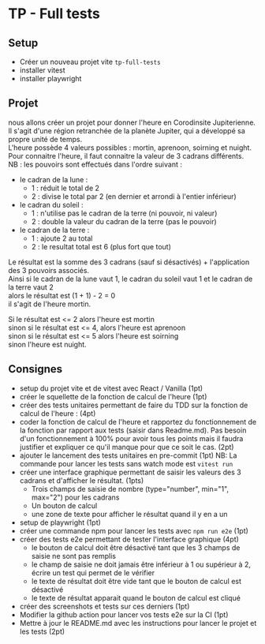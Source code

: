 # TP - Full tests

## Setup

- Créer un nouveau projet vite `tp-full-tests`  
- installer vitest  
- installer playwright  

## Projet

nous allons créer un projet pour donner l'heure en Corodinsite Jupiterienne.  
Il s'agit d'une région retranchée de la planète Jupiter, qui a développé sa propre unité de temps.  
L'heure possède 4 valeurs possibles : mortin, aprenoon, soirning et nuight.  
Pour connaitre l'heure, il faut connaitre la valeur de 3 cadrans différents.  
NB : les pouvoirs sont effectués dans l'ordre suivant :
- le cadran de la lune :  
    - 1 : réduit le total de 2  
    - 2 : divise le total par 2 (en dernier et arrondi à l'entier inférieur)  
- le cadran du soleil :  
    - 1 : n'utilise pas le cadran de la terre (ni pouvoir, ni valeur)
    - 2 : double la valeur du cadran de la terre (pas le pouvoir)  
- le cadran de la terre :  
    - 1 : ajoute 2 au total  
    - 2 : le resultat total est 6 (plus fort que tout)  

Le résultat est la somme des 3 cadrans (sauf si désactivés) + l'application des 3 pouvoirs associés.  
Ainsi si le cadran de la lune vaut 1, le cadran du soleil vaut 1 et le cadran de la terre vaut 2  
alors le résultat est (1 + 1) - 2 = 0  
il s'agit de l'heure mortin.

Si le résultat est <= 2 alors l'heure est mortin  
sinon si le résultat est <= 4, alors l'heure est aprenoon  
sinon si le résultat est <= 5 alors l'heure est soirning  
sinon l'heure est nuight. 

## Consignes

- setup du projet vite et de vitest avec React / Vanilla (1pt)
- créer le squellette de la fonction de calcul de l'heure (1pt)
- créer des tests unitaires permettant de faire du TDD sur la fonction de calcul de l'heure :  (4pt)
- coder la fonction de calcul de l'heure et rapportez du fonctionnement de la fonction par rapport aux tests (saisir dans Readme.md). Pas besoin d'un fonctionnement à 100% pour avoir tous les points mais il faudra justifier et expliquer ce qu'il manque pour que ce soit le cas. (2pt)
- ajouter le lancement des tests unitaires en pre-commit (1pt)
  NB: La commande pour lancer les tests sans watch mode est `vitest run`
- créer une interface graphique permettant de saisir les valeurs des 3 cadrans et d'afficher le résultat.  (1pts)
    - Trois champs de saisie de nombre (type="number", min="1", max="2") pour les cadrans
    - Un bouton de calcul  
    - une zone de texte pour afficher le résultat quand il y en a un  
- setup de playwright (1pt)
- créer une commande npm pour lancer les tests avec `npm run e2e` (1pt)
- créer des tests e2e permettant de tester l'interface graphique (4pt)
    - le bouton de calcul doit être désactivé tant que les 3 champs de saisie ne sont pas remplis  
    - le champ de saisie ne doit jamais être inférieur à 1 ou supérieur à 2, écrire un test qui permet de le vérifier  
    - le texte de résultat doit être vide tant que le bouton de calcul est désactivé  
    - le texte de résultat apparait quand le bouton de calcul est cliqué  
- créer des screenshots et tests sur ces derniers (1pt)
- Modifier la github action pour lancer vos tests e2e sur la CI (1pt)
- Mettre à jour le README.md avec les instructions pour lancer le projet et les tests (2pt)
